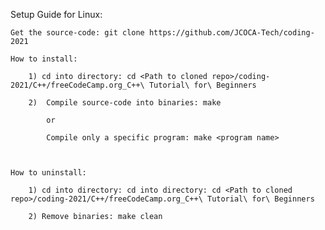Setup Guide for Linux:

    Get the source-code: git clone https://github.com/JCOCA-Tech/coding-2021

    How to install:

        1) cd into directory: cd <Path to cloned repo>/coding-2021/C++/freeCodeCamp.org_C++\ Tutorial\ for\ Beginners

        2)  Compile source-code into binaries: make

            or

            Compile only a specific program: make <program name>



    How to uninstall:

        1) cd into directory: cd into directory: cd <Path to cloned repo>/coding-2021/C++/freeCodeCamp.org_C++\ Tutorial\ for\ Beginners

        2) Remove binaries: make clean